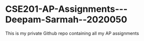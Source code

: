 # CSE201-AP-Assignments---Deepam-Sarmah--2020050
This is my private Github repo containing all my AP assignments
